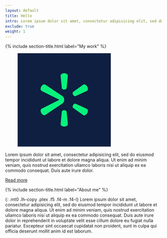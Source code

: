 ```yaml
---
layout: default
title: Hello
intro: Lorem ipsum dolor sit amet, consectetur adipisicing elit, sed do eiusmod tempor incididunt ut labore et dolore magna aliqua.
exclude: true
weight: 1
---
```


{% include section-title.html label="My work" %}

<div class="flex">

  <figure class="mr4" style="width:100%; min-width:200px; max-width:300px;">
    <img src="img/wgt-600.png" title="Walmart Global Tech" alt="Walmart Global Tech logo">
    <!-- <figcaption class="plex gray">Walmart Global Tech</figcaption> -->
  </figure>

  <div>
    <p class="mt0 pt0 lh-copy plex f5 f4-m f4-l">
      Lorem ipsum dolor sit amet, consectetur adipisicing elit, sed do eiusmod tempor incididunt ut labore et dolore magna aliqua. Ut enim ad minim veniam, quis nostrud exercitation ullamco laboris nisi ut aliquip ex ea commodo consequat. Duis aute irure dolor.
    </p>
    <p class="lh-copy plex f5 f4-m f4-l"><a href="">Read more</a></p>
  </div>

</div>

{% include section-title.html label="About me" %}

{: .mt0 .lh-copy .plex .f5 .f4-m .f4-l}
Lorem ipsum dolor sit amet, consectetur adipisicing elit, sed do eiusmod tempor incididunt ut labore et dolore magna aliqua. Ut enim ad minim veniam, quis nostrud exercitation ullamco laboris nisi ut aliquip ex ea commodo consequat. Duis aute irure dolor in reprehenderit in voluptate velit esse cillum dolore eu fugiat nulla pariatur. Excepteur sint occaecat cupidatat non proident, sunt in culpa qui officia deserunt mollit anim id est laborum.

<!--
<figure>
  <img src="img/coffee.jpg" alt="Coffee">
  <figcaption class="plex gray">You're addicted to coffee</figcaption>
</figure>

{% for team_member in site.team_members %}
<ul class="plex lh-copy f5">
  <li>Name: {{ team_member.name }}</li>
  <li>Role: {{ team_member.role }}</li>
  <li>Start date: {{ team_member.start }}</li>
  <li>Role: {{ team_member.role }}</li>
</ul>
{% endfor %}
-->
